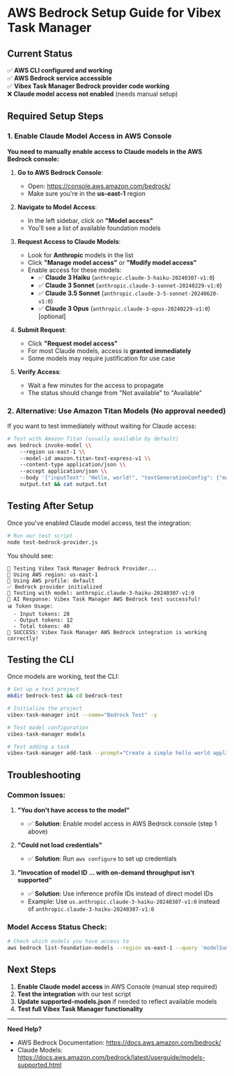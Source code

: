 # AWS Bedrock Setup Guide for Vibex Task Manager

## Current Status
✅ **AWS CLI configured and working**  
✅ **AWS Bedrock service accessible**  
✅ **Vibex Task Manager Bedrock provider code working**  
❌ **Claude model access not enabled** (needs manual setup)

## Required Setup Steps

### 1. Enable Claude Model Access in AWS Console

**You need to manually enable access to Claude models in the AWS Bedrock console:**

1. **Go to AWS Bedrock Console**:
   - Open: https://console.aws.amazon.com/bedrock/
   - Make sure you're in the **us-east-1** region

2. **Navigate to Model Access**:
   - In the left sidebar, click on **"Model access"**
   - You'll see a list of available foundation models

3. **Request Access to Claude Models**:
   - Look for **Anthropic** models in the list
   - Click **"Manage model access"** or **"Modify model access"**
   - Enable access for these models:
     - ✅ **Claude 3 Haiku** (`anthropic.claude-3-haiku-20240307-v1:0`)
     - ✅ **Claude 3 Sonnet** (`anthropic.claude-3-sonnet-20240229-v1:0`) 
     - ✅ **Claude 3.5 Sonnet** (`anthropic.claude-3-5-sonnet-20240620-v1:0`)
     - ✅ **Claude 3 Opus** (`anthropic.claude-3-opus-20240229-v1:0`) [optional]

4. **Submit Request**:
   - Click **"Request model access"**
   - For most Claude models, access is **granted immediately**
   - Some models may require justification for use case

5. **Verify Access**:
   - Wait a few minutes for the access to propagate
   - The status should change from "Not available" to "Available"

### 2. Alternative: Use Amazon Titan Models (No approval needed)

If you want to test immediately without waiting for Claude access:

```bash
# Test with Amazon Titan (usually available by default)
aws bedrock invoke-model \\
    --region us-east-1 \\
    --model-id amazon.titan-text-express-v1 \\
    --content-type application/json \\
    --accept application/json \\
    --body '{"inputText": "Hello, world!", "textGenerationConfig": {"maxTokenCount": 50}}' \\
    output.txt && cat output.txt
```

## Testing After Setup

Once you've enabled Claude model access, test the integration:

```bash
# Run our test script
node test-bedrock-provider.js
```

You should see:
```
🧪 Testing Vibex Task Manager Bedrock Provider...
📍 Using AWS region: us-east-1
👤 Using AWS profile: default
✅ Bedrock provider initialized
🔄 Testing with model: anthropic.claude-3-haiku-20240307-v1:0
📝 AI Response: Vibex Task Manager AWS Bedrock test successful!
📊 Token Usage:
  - Input tokens: 28
  - Output tokens: 12
  - Total tokens: 40
🎉 SUCCESS: Vibex Task Manager AWS Bedrock integration is working correctly!
```

## Testing the CLI

Once models are working, test the CLI:

```bash
# Set up a test project
mkdir bedrock-test && cd bedrock-test

# Initialize the project
vibex-task-manager init --name="Bedrock Test" -y

# Test model configuration
vibex-task-manager models

# Test adding a task
vibex-task-manager add-task --prompt="Create a simple hello world application"
```

## Troubleshooting

### Common Issues:

1. **"You don't have access to the model"**
   - ✅ **Solution**: Enable model access in AWS Bedrock console (step 1 above)

2. **"Could not load credentials"**
   - ✅ **Solution**: Run `aws configure` to set up credentials

3. **"Invocation of model ID ... with on-demand throughput isn't supported"**
   - ✅ **Solution**: Use inference profile IDs instead of direct model IDs
   - Example: Use `us.anthropic.claude-3-haiku-20240307-v1:0` instead of `anthropic.claude-3-haiku-20240307-v1:0`

### Model Access Status Check:

```bash
# Check which models you have access to
aws bedrock list-foundation-models --region us-east-1 --query 'modelSummaries[?contains(modelId, `claude`)].{ModelId:modelId,Name:modelName,Status:modelLifecycle.status}' --output table
```

## Next Steps

1. **Enable Claude model access** in AWS Console (manual step required)
2. **Test the integration** with our test script
3. **Update supported-models.json** if needed to reflect available models
4. **Test full Vibex Task Manager functionality**

---

**Need Help?**
- AWS Bedrock Documentation: https://docs.aws.amazon.com/bedrock/
- Claude Models: https://docs.aws.amazon.com/bedrock/latest/userguide/models-supported.html